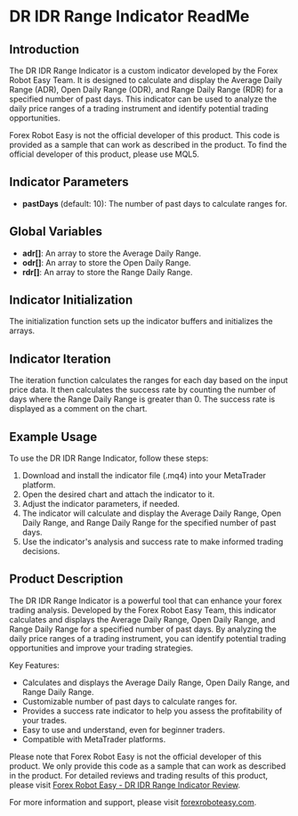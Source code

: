 # DR IDR Range Indicator ReadMe

## Introduction
The DR IDR Range Indicator is a custom indicator developed by the Forex Robot Easy Team. It is designed to calculate and display the Average Daily Range (ADR), Open Daily Range (ODR), and Range Daily Range (RDR) for a specified number of past days. This indicator can be used to analyze the daily price ranges of a trading instrument and identify potential trading opportunities.

Forex Robot Easy is not the official developer of this product. This code is provided as a sample that can work as described in the product. To find the official developer of this product, please use MQL5.

## Indicator Parameters
- **pastDays** (default: 10): The number of past days to calculate ranges for.

## Global Variables
- **adr[]**: An array to store the Average Daily Range.
- **odr[]**: An array to store the Open Daily Range.
- **rdr[]**: An array to store the Range Daily Range.

## Indicator Initialization
The initialization function sets up the indicator buffers and initializes the arrays.

## Indicator Iteration
The iteration function calculates the ranges for each day based on the input price data. It then calculates the success rate by counting the number of days where the Range Daily Range is greater than 0. The success rate is displayed as a comment on the chart.

## Example Usage
To use the DR IDR Range Indicator, follow these steps:
1. Download and install the indicator file (.mq4) into your MetaTrader platform.
2. Open the desired chart and attach the indicator to it.
3. Adjust the indicator parameters, if needed.
4. The indicator will calculate and display the Average Daily Range, Open Daily Range, and Range Daily Range for the specified number of past days.
5. Use the indicator's analysis and success rate to make informed trading decisions.

## Product Description
The DR IDR Range Indicator is a powerful tool that can enhance your forex trading analysis. Developed by the Forex Robot Easy Team, this indicator calculates and displays the Average Daily Range, Open Daily Range, and Range Daily Range for a specified number of past days. By analyzing the daily price ranges of a trading instrument, you can identify potential trading opportunities and improve your trading strategies.

Key Features:
- Calculates and displays the Average Daily Range, Open Daily Range, and Range Daily Range.
- Customizable number of past days to calculate ranges for.
- Provides a success rate indicator to help you assess the profitability of your trades.
- Easy to use and understand, even for beginner traders.
- Compatible with MetaTrader platforms.

Please note that Forex Robot Easy is not the official developer of this product. We only provide this code as a sample that can work as described in the product. For detailed reviews and trading results of this product, please visit [Forex Robot Easy - DR IDR Range Indicator Review](https://forexroboteasy.com/forex-robot-review/dr-idr-range-indicator-review-enhancing-forex-backtests/).

For more information and support, please visit [forexroboteasy.com](https://forexroboteasy.com/).
